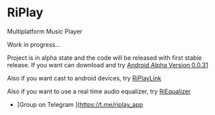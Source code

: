 # RiPlay
Multiplatform Music Player

Work in progress...

Project is in alpha state and the code will be released with first stable release.
If you want can download and try [Android Alpha Version 0.0.31](https://raw.githubusercontent.com/fast4x/RiPlay/main/RiPlay-full-release-0.0.31-alpha.apk)

Also if you want cast to android devices, try [RiPlayLink](https://github.com/fast4x/RiPlayLink) 

Also if you want to use a real time audio equalizer, try [RiEqualizer](https://github.com/fast4x/RiEqualizer)


- [Group on Telegram ](https://t.me/riplay_app
